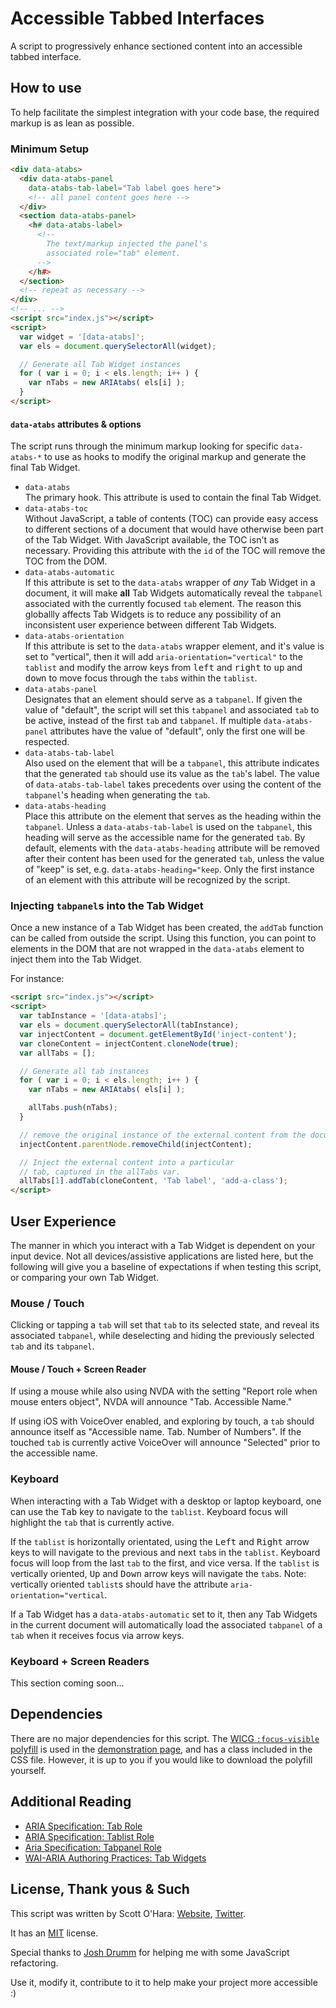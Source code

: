 # Accessible Tabbed Interfaces
A script to progressively enhance sectioned content into an accessible tabbed interface.


## How to use 
To help facilitate the simplest integration with your code base, the required markup is as lean as possible.

### Minimum Setup
```html
<div data-atabs>
  <div data-atabs-panel 
    data-atabs-tab-label="Tab label goes here">
    <!-- all panel content goes here -->
  </div>
  <section data-atabs-panel>
    <h# data-atabs-label>
      <!-- 
        The text/markup injected the panel's 
        associated role="tab" element.
      -->
    </h#>
  </section>
  <!-- repeat as necessary -->
</div>
<!-- ... -->
<script src="index.js"></script>
<script>
  var widget = '[data-atabs]';
  var els = document.querySelectorAll(widget);

  // Generate all Tab Widget instances
  for ( var i = 0; i < els.length; i++ ) {
    var nTabs = new ARIAtabs( els[i] );
  }
</script>
```


#### `data-atabs` attributes & options
The script runs through the minimum markup looking for specific `data-atabs-*` to use as hooks to modify the original markup and generate the final Tab Widget.

* `data-atabs`  
  The primary hook. This attribute is used to contain the final Tab Widget.
* `data-atabs-toc`  
  Without JavaScript, a table of contents (TOC) can provide easy access to different sections of a document that would have otherwise been part of the Tab Widget. With JavaScript available, the TOC isn't as necessary. Providing this attribute with the `id` of the TOC will remove the TOC from the DOM.
* `data-atabs-automatic`  
  If this attribute is set to the `data-atabs` wrapper of *any* Tab Widget in a document, it will make **all** Tab Widgets automatically reveal the `tabpanel` associated with the currently focused `tab` element.  The reason this globallly affects Tab Widgets is to reduce any possibility of an inconsistent user experience between different Tab Widgets.
* `data-atabs-orientation`  
  If this attribute is set to the `data-atabs` wrapper element, and it's value is set to "vertical", then it will add `aria-orientation="vertical"` to the `tablist` and modify the arrow keys from <kbd>left</kbd> and <kbd>right</kbd> to <kbd>up</kbd> and <kbd>down</kbd> to move focus through the `tab`s within the `tablist`.
* `data-atabs-panel`    
  Designates that an element should serve as a `tabpanel`. If given the value of "default", the script will set this `tabpanel` and associated `tab` to be active, instead of the first `tab` and `tabpanel`.  If multiple `data-atabs-panel` attributes have the value of "default", only the first one will be respected.
* `data-atabs-tab-label`   
  Also used on the element that will be a `tabpanel`, this attribute indicates that the generated `tab` should use its value as the `tab`'s label. The value of `data-atabs-tab-label` takes precedents over using the content of the `tabpanel`'s heading when generating the `tab`.
* `data-atabs-heading`   
  Place this attribute on the element that serves as the heading within the `tabpanel`. Unless a `data-atabs-tab-label` is used on the `tabpanel`, this heading will serve as the accessible name for the generated `tab`.  By default, elements with the `data-atabs-heading` attribute will be removed after their content has been used for the generated `tab`, unless the value of "keep" is set, e.g. `data-atabs-heading="keep`. Only the first instance of an element with this attribute will be recognized by the script.


### Injecting `tabpanel`s into the Tab Widget
Once a new instance of a Tab Widget has been created, the `addTab` function can be called from outside the script.  Using this function, you can point to elements in the DOM that are not wrapped in the `data-atabs` element to inject them into the Tab Widget.

For instance:
```html
<script src="index.js"></script>
<script>
  var tabInstance = '[data-atabs]';
  var els = document.querySelectorAll(tabInstance);
  var injectContent = document.getElementById('inject-content');
  var cloneContent = injectContent.cloneNode(true);
  var allTabs = [];

  // Generate all tab instances
  for ( var i = 0; i < els.length; i++ ) {
    var nTabs = new ARIAtabs( els[i] );

    allTabs.push(nTabs);
  }

  // remove the original instance of the external content from the document.
  injectContent.parentNode.removeChild(injectContent);

  // Inject the external content into a particular
  // tab, captured in the allTabs var.
  allTabs[1].addTab(cloneContent, 'Tab label', 'add-a-class');
</script>
```

## User Experience
The manner in which you interact with a Tab Widget is dependent on your input device. Not all devices/assistive applications are listed here, but the following will give you a baseline of expectations if when testing this script, or comparing your own Tab Widget.

### Mouse / Touch
Clicking or tapping a `tab` will set that `tab` to its selected state, and reveal its associated `tabpanel`, while deselecting and hiding the previously selected `tab` and its `tabpanel`.

#### Mouse / Touch + Screen Reader
If using a mouse while also using NVDA with the setting "Report role when mouse enters object", NVDA will announce "Tab. Accessible Name."

If using iOS with VoiceOver enabled, and exploring by touch, a `tab` should announce itself as "Accessible name. Tab. Number of Numbers".  If the touched `tab` is currently active VoiceOver will announce "Selected" prior to the accessible name.

### Keyboard
When interacting with a Tab Widget with a desktop or laptop keyboard, one can use the <kbd>Tab</kbd> key to navigate to the `tablist`. Keyboard focus will highlight the `tab` that is currently active.

If the `tablist` is horizontally orientated, using the <kbd>Left</kbd> and <kbd>Right</kbd> arrow keys to will navigate to the previous and next `tab`s in the `tablist`.  Keyboard focus will loop from the last `tab` to the first, and vice versa.  If the `tablist` is vertically oriented, <kbd>Up</kbd> and <kbd>Down</kbd> arrow keys will navigate the `tab`s. Note: vertically oriented `tablist`s should have the attribute `aria-orientation="vertical`.

If a Tab Widget has a `data-atabs-automatic` set to it, then any Tab Widgets in the current document will automatically load the associated `tabpanel` of a `tab` when it receives focus via arrow keys.

### Keyboard + Screen Readers
This section coming soon...

## Dependencies
There are no major dependencies for this script. The [WICG `:focus-visible` polyfill](https://github.com/WICG/focus-visible) is used in the [demonstration page](https://scottaohara.github.io/a11y_tab_widget/), and has a class included in the CSS file. However, it is up to you if you would like to download the polyfill yourself.

## Additional Reading
* [ARIA Specification: Tab Role](https://www.w3.org/TR/wai-aria-1.2/#tab)
* [ARIA Specification: Tablist Role](https://www.w3.org/TR/wai-aria-1.2/#tablist)
* [Aria Specification: Tabpanel Role](https://www.w3.org/TR/wai-aria-1.2/#tabpanel)
* [WAI-ARIA Authoring Practices: Tab Widgets](https://www.w3.org/TR/wai-aria-practices-1.2/#tabpanel)

## License, Thank yous & Such
This script was written by Scott O'Hara: [Website](https://www.scottohara.me), [Twitter](https://twitter.com/scottohara).

It has an [MIT](https://github.com/scottaohara/accessible-components/blob/master/LICENSE.md) license.

Special thanks to [Josh Drumm](https://github.com/wwnjp) for helping me with some JavaScript refactoring.

Use it, modify it, contribute to it to help make your project more accessible :)
